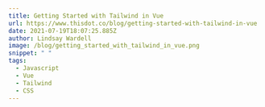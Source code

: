 ```yaml
---
title: Getting Started with Tailwind in Vue
url: https://www.thisdot.co/blog/getting-started-with-tailwind-in-vue
date: 2021-07-19T18:07:25.885Z
author: Lindsay Wardell
image: /blog/getting_started_with_tailwind_in_vue.png
snippet: " "
tags:
  - Javascript
  - Vue
  - Tailwind
  - CSS
---
```

